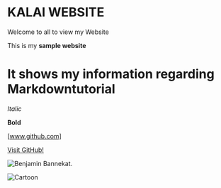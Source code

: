 # KALAI WEBSITE

Welcome to all to view my Website

This is my **sample website**

  # It shows my information regarding Markdowntutorial

  _Italic_

  **Bold**

  [www.github.com]

  [Visit GitHub!](www.github.com)

  ![Benjamin Bannekat](https://octodex.github.com/images/bannekat.png).

  ![Cartoon](http://octodex.github.com/images/founding-father.jpg)

